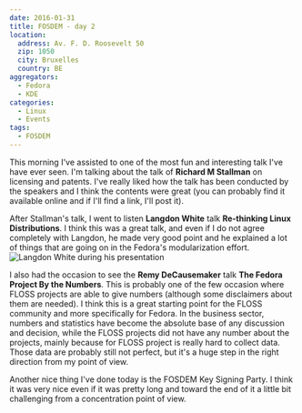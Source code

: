 ```yaml
---
date: 2016-01-31
title: FOSDEM - day 2
location:
  address: Av. F. D. Roosevelt 50
  zip: 1050
  city: Bruxelles
  country: BE
aggregators:
  - Fedora
  - KDE
categories:
  - Linux
  - Events
tags:
  - FOSDEM
---
```


This morning I've assisted to one of the most fun and interesting talk I've have ever seen.
I'm talking about the talk of **Richard M Stallman** on licensing and patents.
I've really liked how the talk has been conducted by the speakers and I think the contents were great (you can probably find it available online and if I'll find a link, I'll post it).

After Stallman's talk, I went to listen **Langdon White** talk **Re-thinking Linux Distributions**.
I think this was a great talk, and even if I do not agree completely with Langdon, he made very good point and he explained a lot of things that are going on in the Fedora's modularization effort.
![Langdon White during his presentation](/img/posts/2016_01_31_fosdem_day2.jpg)

I also had the occasion to see the **Remy DeCausemaker** talk **The Fedora Project By the Numbers**.
This is probably one of the few occasion where FLOSS projects are able to give numbers (although some disclaimers about them are needed).
I think this is a great starting point for the FLOSS community and more specifically for Fedora.
In the business sector, numbers and statistics have become the absolute base of any discussion and decision, while the FLOSS projects did not have any number about the projects, mainly because for FLOSS project is really hard to collect data.
Those data are probably still not perfect, but it's a huge step in the right direction from my point of view.

Another nice thing I've done today is the FOSDEM Key Signing Party.
I think it was very nice even if it was pretty long and toward the end of it a little bit challenging from a concentration point of view.
